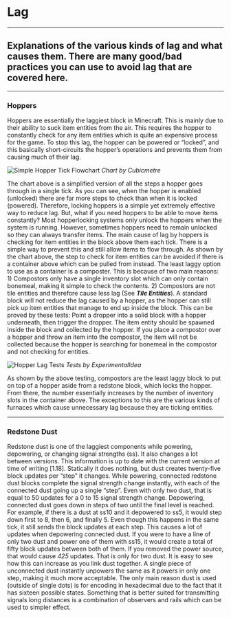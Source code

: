 # Lag
---
## Explanations of the various kinds of lag and what causes them. There are many good/bad practices you can use to avoid lag that are covered here.
---

### Hoppers

Hoppers are essentially the laggiest block in Minecraft. This is mainly due to their ability to suck item entities from the air. This requires the hopper to constantly check  for any item entities which is quite an expensive process for the game. To stop this lag, the hopper can be powered or “locked”, and this basically short-circuits the hopper’s operations and prevents them from causing much of their lag.

![Simple Hopper Tick Flowchart](https://cdn.discordapp.com/attachments/756677711111389236/834133822199169044/unknown.png)
_Chart by Cubicmetre_

The chart above is a simplified version of all the steps a hopper goes through in a single tick. As you can see, when the hopper is enabled (unlocked) there are far more steps to check than when it is locked (powered). Therefore, locking hoppers is a simple yet extremely effective way to reduce lag. But, what if you need hoppers to be able to move items constantly? Most hopperlocking systems only unlock the hoppers when the system is running. However, sometimes hoppers need to remain unlocked so they can always transfer items. The main cause of lag by hoppers is checking for item entities in the block above them each tick. There is a simple way to prevent this and still allow items to flow through. As shown by the chart above, the step to check for item entities can be avoided if there is a container above which can be pulled from instead. The least laggy option to use as a container is a composter. This is because of two main reasons: 1) Compostors only have a single inventory slot which can only contain bonemeal, making it simple to check the contents. 2) Compostors are not tile entities and therefore cause less lag (See ___Tile Entities___). A standard block will not reduce the lag caused by a hopper, as the hopper can still pick up item entities that manage to end up inside the block. This can be proved by these tests:  Point a dropper into a solid block with a hopper underneath, then trigger the dropper. The item entity should be spawned inside the block and collected by the hopper. If you place a compostor over a hopper and throw an item into the compostor, the item  will not be collected because the hopper is searching for bonemeal in the compostor and not checking for entities.

![Hopper Lag Tests](https://cdn.discordapp.com/attachments/756677711111389236/839539969990459402/hopper-lag-reduction-test-chart-image.png)
_Tests by ExperimentalIdea_

As shown by the above testing, compostors are the least laggy block to put on top of a hopper aside from a redstone block, which locks the hopper. From there, the number essentially increases by the number of inventory slots in the container above. The exceptions to this are the various kinds of furnaces which cause unnecessary lag because they are ticking entities.



---

### Redstone Dust

Redstone dust is one of the laggiest components while powering, depowering, or changing signal strengths (ss). It also changes a lot between versions. This information is up to date with the current version at time of writing [1.18]. Statically it does nothing, but dust creates twenty-five block updates per “step” it changes. While powering, connected redstone dust blocks complete the signal strength change instantly, with each of the connected dust going up a single “step”. Even with only two dust, that is equal to 50 updates for a 0 to 15 signal strength change. Depowering, connected dust goes down in steps of two until the final level is reached. For example, if there is a dust at ss10 and it depowered to ss5, it would step down first to 8, then 6, and finally 5. Even though this happens in the same tick, it still sends the block updates at each step. This causes a lot of updates when depowering connected dust. If you were to have a line of only two dust and power one of them with ss15, it would create a total of fifty block updates between both of them. If you removed the power source, that would cause _425_ updates. That is only for two dust. It is easy to see how this can increase as you link dust together. A single piece of unconnected dust instantly unpowers the same as it powers in only one step, making it much more acceptable. The only main reason dust is used (outside of single dots) is for encoding in hexadecimal due to the fact that it has sixteen possible states. Something that is better suited for transmitting signals long distances is a combination of observers and rails which can be used to simpler effect.
